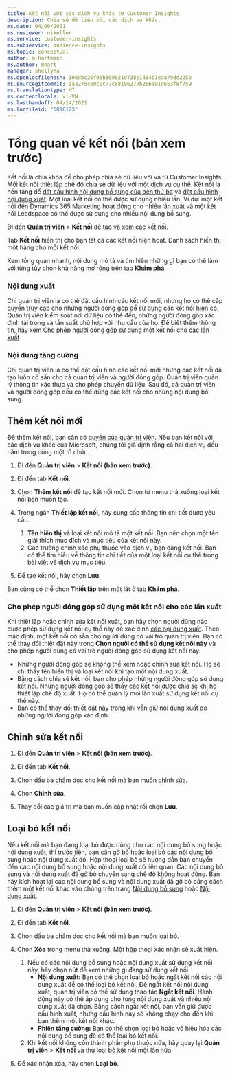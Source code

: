 ```yaml
---
title: Kết nối với các dịch vụ khác từ Customer Insights.
description: Chia sẻ dữ liệu với các dịch vụ khác.
ms.date: 04/09/2021
ms.reviewer: nikeller
ms.service: customer-insights
ms.subservice: audience-insights
ms.topic: conceptual
author: m-hartmann
ms.author: mhart
manager: shellyha
ms.openlocfilehash: 106dbc26f95b309821d738e1484b1eaa79dd225b
ms.sourcegitcommit: aaa275c60c0c77c88196277b266a91d653f8f759
ms.translationtype: HT
ms.contentlocale: vi-VN
ms.lasthandoff: 04/14/2021
ms.locfileid: "5896123"
---
```

# <a name="connections-preview-overview"></a>Tổng quan về kết nối (bản xem trước)

Kết nối là chìa khóa để cho phép chia sẻ dữ liệu với và từ Customer Insights. Mỗi kết nối thiết lập chế độ chia sẻ dữ liệu với một dịch vụ cụ thể. Kết nối là nền tảng để [đặt cấu hình nội dung bổ sung của bên thứ ba](enrichment-hub.md) và [đặt cấu hình nội dung xuất](export-destinations.md). Một loại kết nối có thể được sử dụng nhiều lần. Ví dụ: một kết nối đến Dynamics 365 Marketing hoạt động cho nhiều lần xuất và một kết nối Leadspace có thể được sử dụng cho nhiều nội dung bổ sung.

Đi đến **Quản trị viên** > **Kết nối** để tạo và xem các kết nối.

Tab **Kết nối** hiển thị cho bạn tất cả các kết nối hiện hoạt. Danh sách hiển thị một hàng cho mỗi kết nối. 

Xem tổng quan nhanh, nội dung mô tả và tìm hiểu những gì bạn có thể làm với từng tùy chọn khả năng mở rộng trên tab **Khám phá**.

### <a name="exports"></a>Nội dung xuất

Chỉ quản trị viên là có thể đặt cấu hình các kết nối mới, nhưng họ có thể cấp quyền truy cập cho những người đóng góp để sử dụng các kết nối hiện có. Quản trị viên kiểm soát nơi dữ liệu có thể đến, những người đóng góp xác định tải trọng và tần suất phù hợp với nhu cầu của họ. Để biết thêm thông tin, hãy xem [Cho phép người đóng góp sử dụng một kết nối cho các lần xuất](#allow-contributors-to-use-a-connection-for-exports).

### <a name="enrichments"></a>Nội dung tăng cường

Chỉ quản trị viên là có thể đặt cấu hình các kết nối mới nhưng các kết nối đã tạo luôn có sẵn cho cả quản trị viên và người đóng góp. Quản trị viên quản lý thông tin xác thực và cho phép chuyển dữ liệu. Sau đó, cả quản trị viên và người đóng góp đều có thể dùng các kết nối cho những nội dung bổ sung.

## <a name="add-a-new-connection"></a>Thêm kết nối mới

Để thêm kết nối, bạn cần có [quyền của quản trị viên](permissions.md). Nếu bạn kết nối với các dịch vụ khác của Microsoft, chúng tôi giả định rằng cả hai dịch vụ đều nằm trong cùng một tổ chức.

1. Đi đến **Quản trị viên** > **Kết nối (bản xem trước)**.

1. Đi đến tab **Kết nối**.

1. Chọn **Thêm kết nối** để tạo kết nối mới. Chọn từ menu thả xuống loại kết nối bạn muốn tạo.

1. Trong ngăn **Thiết lập kết nối**, hãy cung cấp thông tin chi tiết được yêu cầu. 
   1. **Tên hiển thị** và loại kết nối mô tả một kết nối. Bạn nên chọn một tên giải thích mục đích và mục tiêu của kết nối này.
   1. Các trường chính xác phụ thuộc vào dịch vụ bạn đang kết nối. Bạn có thể tìm hiểu về thông tin chi tiết của một loại kết nối cụ thể trong bài viết về dịch vụ mục tiêu.

1. Để tạo kết nối, hãy chọn **Lưu**.

Bạn cũng có thể chọn **Thiết lập** trên một lát ở tab **Khám phá**.

### <a name="allow-contributors-to-use-a-connection-for-exports"></a>Cho phép người đóng góp sử dụng một kết nối cho các lần xuất

Khi thiết lập hoặc chỉnh sửa kết nối xuất, bạn hãy chọn người dùng nào được phép sử dụng kết nối cụ thể này để xác định [các nội dung xuất](export-destinations.md). Theo mặc định, một kết nối có sẵn cho người dùng có vai trò quản trị viên. Bạn có thể thay đổi thiết đặt này trong **Chọn người có thể sử dụng kết nối này** và cho phép người dùng có vai trò người đóng góp sử dụng kết nối này.

- Những người đóng góp sẽ không thể xem hoặc chỉnh sửa kết nối. Họ sẽ chỉ thấy tên hiển thị và loại kết nối khi tạo một nội dung xuất.
- Bằng cách chia sẻ kết nối, bạn cho phép những người đóng góp sử dụng kết nối. Những người đóng góp sẽ thấy các kết nối được chia sẻ khi họ thiết lập chế độ xuất. Họ có thể quản lý mọi lần xuất sử dụng kết nối cụ thể này.
- Bạn có thể thay đổi thiết đặt này trong khi vẫn giữ nội dung xuất đo những người đóng góp xác định.

## <a name="edit-a-connection"></a>Chỉnh sửa kết nối

1. Đi đến **Quản trị viên** > **Kết nối (bản xem trước)**.

1. Đi đến tab **Kết nối**.

1. Chọn dấu ba chấm dọc cho kết nối mà bạn muốn chỉnh sửa.

1. Chọn **Chỉnh sửa**.

1. Thay đổi các giá trị mà bạn muốn cập nhật rồi chọn **Lưu**.

## <a name="remove-a-connection"></a>Loại bỏ kết nối

Nếu kết nối mà bạn đang loại bỏ được dùng cho các nội dung bổ sung hoặc nội dung xuất, thì trước tiên, bạn cần gỡ bỏ hoặc loại bỏ các nội dung bổ sung hoặc nội dung xuất đó. Hộp thoại loại bỏ sẽ hướng dẫn bạn chuyển đến các nội dung bổ sung hoặc nội dung xuất có liên quan. Các nội dung bổ sung và nội dung xuất đã gỡ bỏ chuyển sang chế độ không hoạt động. Bạn hãy kích hoạt lại các nội dung bổ sung và nội dung xuất đã gỡ bỏ bằng cách thêm một kết nối khác vào chúng trên trang [Nội dung bổ sung](enrichment-hub.md) hoặc [Nội dung xuất](export-destinations.md).

1. Đi đến **Quản trị viên** > **Kết nối (bản xem trước)**.

1. Đi đến tab **Kết nối**.

1. Chọn dấu ba chấm dọc cho kết nối mà bạn muốn loại bỏ.

1. Chọn **Xóa** trong menu thả xuống. Một hộp thoại xác nhận sẽ xuất hiện.

   1. Nếu có các nội dung bổ sung hoặc nội dung xuất sử dụng kết nối này, hãy chọn nút để xem những gì đang sử dụng kết nối.
      - **Nội dung xuất:** Bạn có thể chọn loại bỏ hoặc ngắt kết nối các nội dung xuất để có thể loại bỏ kết nối. Để ngắt kết nối nội dung xuất, quản trị viên có thể sử dụng thao tác **Ngắt kết nối**. Hành động này có thể áp dụng cho từng nội dung xuất và nhiều nội dung xuất đã chọn. Bằng cách ngắt kết nối, bạn vẫn giữ được cấu hình xuất, nhưng cấu hình này sẽ không chạy cho đến khi bạn thêm một kết nối khác.
      - **Phiên tăng cường:** Bạn có thể chọn loại bỏ hoặc vô hiệu hóa các nội dung bổ sung để có thể loại bỏ kết nối. 
   1. Khi kết nối không còn thành phần phụ thuộc nữa, hãy quay lại **Quản trị viên** > **Kết nối** và thử loại bỏ kết nối một lần nữa.

1. Để xác nhận xóa, hãy chọn **Loại bỏ**.

